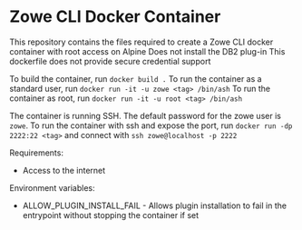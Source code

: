 # Zowe CLI Docker Container

This repository contains the files required to create a Zowe CLI docker container with root access on Alpine
Does not install the DB2 plug-in
This dockerfile does not provide secure credential support

To build the container, run `docker build .`
To run the container as a standard user, run `docker run -it -u zowe <tag> /bin/ash`
To run the container as root, run `docker run -it -u root <tag> /bin/ash`

The container is running SSH. The default password for the zowe user is `zowe`.
To run the container with ssh and expose the port, run `docker run -dp 2222:22 <tag>` and connect with `ssh zowe@localhost -p 2222`

Requirements:

- Access to the internet

Environment variables:

- ALLOW_PLUGIN_INSTALL_FAIL - Allows plugin installation to fail in the entrypoint without stopping the container if set